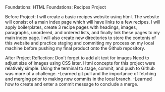 Foundations: HTML Foundations: Recipes Project

Before Project:
I will create a basic recipes website using html. The website will consist of a main index page which will have links to a few recipes.
I will apply boilerplates, create 3 recipe pages with headings, images, paragraphs, unordered, and ordered lists, and finally link these pages to my main index page. 
I will also create new directories to store the contents of this website and practice staging and commiting my process on my local machine before pushing my final product onto the Github repository.

After Project Reflection:
Don't forget to add alt text for images
Need to adjust size of images using CSS later. 
Html concepts for this project were relatively simple. 
Using the terminal to stage, commit, and push to Github was more of a challenge.
-Learned git pull and the importance of fetching and merging prior to making new commits in the local branch. 
-Learned how to create and enter a commit message to conclude a merge.  


